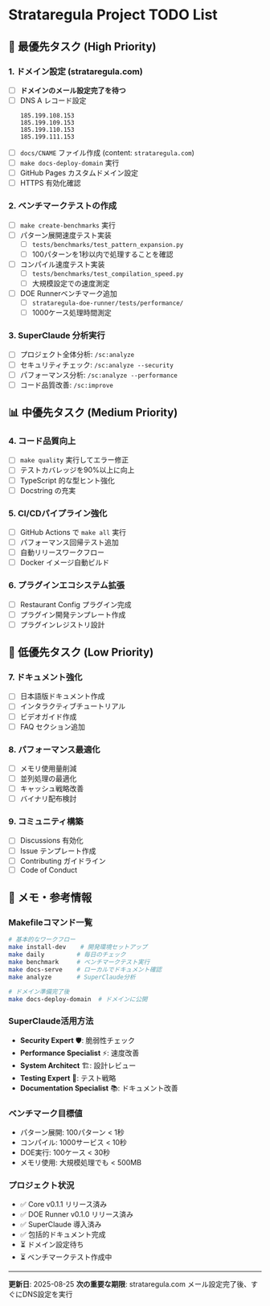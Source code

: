 # Strataregula Project TODO List

## 🎯 **最優先タスク (High Priority)**

### 1. **ドメイン設定 (strataregula.com)**
- [ ] **ドメインのメール設定完了を待つ**
- [ ] DNS A レコード設定
  ```
  185.199.108.153
  185.199.109.153
  185.199.110.153
  185.199.111.153
  ```
- [ ] `docs/CNAME` ファイル作成 (content: `strataregula.com`)
- [ ] `make docs-deploy-domain` 実行
- [ ] GitHub Pages カスタムドメイン設定
- [ ] HTTPS 有効化確認

### 2. **ベンチマークテストの作成**
- [ ] `make create-benchmarks` 実行
- [ ] パターン展開速度テスト実装
  - [ ] `tests/benchmarks/test_pattern_expansion.py`
  - [ ] 100パターンを1秒以内で処理することを確認
- [ ] コンパイル速度テスト実装
  - [ ] `tests/benchmarks/test_compilation_speed.py`
  - [ ] 大規模設定での速度測定
- [ ] DOE Runnerベンチマーク追加
  - [ ] `strataregula-doe-runner/tests/performance/`
  - [ ] 1000ケース処理時間測定

### 3. **SuperClaude 分析実行**
- [ ] プロジェクト全体分析: `/sc:analyze`
- [ ] セキュリティチェック: `/sc:analyze --security`
- [ ] パフォーマンス分析: `/sc:analyze --performance`
- [ ] コード品質改善: `/sc:improve`

## 📊 **中優先タスク (Medium Priority)**

### 4. **コード品質向上**
- [ ] `make quality` 実行してエラー修正
- [ ] テストカバレッジを90%以上に向上
- [ ] TypeScript 的な型ヒント強化
- [ ] Docstring の充実

### 5. **CI/CDパイプライン強化**
- [ ] GitHub Actions で `make all` 実行
- [ ] パフォーマンス回帰テスト追加
- [ ] 自動リリースワークフロー
- [ ] Docker イメージ自動ビルド

### 6. **プラグインエコシステム拡張**
- [ ] Restaurant Config プラグイン完成
- [ ] プラグイン開発テンプレート作成
- [ ] プラグインレジストリ設計

## 🔧 **低優先タスク (Low Priority)**

### 7. **ドキュメント強化**
- [ ] 日本語版ドキュメント作成
- [ ] インタラクティブチュートリアル
- [ ] ビデオガイド作成
- [ ] FAQ セクション追加

### 8. **パフォーマンス最適化**
- [ ] メモリ使用量削減
- [ ] 並列処理の最適化
- [ ] キャッシュ戦略改善
- [ ] バイナリ配布検討

### 9. **コミュニティ構築**
- [ ] Discussions 有効化
- [ ] Issue テンプレート作成
- [ ] Contributing ガイドライン
- [ ] Code of Conduct

## 📝 **メモ・参考情報**

### Makefileコマンド一覧
```bash
# 基本的なワークフロー
make install-dev    # 開発環境セットアップ
make daily         # 毎日のチェック
make benchmark     # ベンチマークテスト実行
make docs-serve    # ローカルでドキュメント確認
make analyze       # SuperClaude分析

# ドメイン準備完了後
make docs-deploy-domain  # ドメインに公開
```

### SuperClaude活用方法
- **Security Expert** 🛡️: 脆弱性チェック
- **Performance Specialist** ⚡: 速度改善
- **System Architect** 🏗️: 設計レビュー
- **Testing Expert** 🧪: テスト戦略
- **Documentation Specialist** 📚: ドキュメント改善

### ベンチマーク目標値
- パターン展開: 100パターン < 1秒
- コンパイル: 1000サービス < 10秒
- DOE実行: 100ケース < 30秒
- メモリ使用: 大規模処理でも < 500MB

### プロジェクト状況
- ✅ Core v0.1.1 リリース済み
- ✅ DOE Runner v0.1.0 リリース済み
- ✅ SuperClaude 導入済み
- ✅ 包括的ドキュメント完成
- ⏳ ドメイン設定待ち
- ⏳ ベンチマークテスト作成中

---

**更新日**: 2025-08-25
**次の重要な期限**: strataregula.com メール設定完了後、すぐにDNS設定を実行